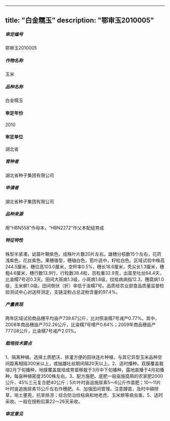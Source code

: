
---
title: "白金糯玉"
description: "鄂审玉2010005"
---
##### 审定编号 
鄂审玉2010005

##### 作物名称
玉米

##### 品种名称
白金糯玉

#### 审定年份
2010	

#### 审定单位
湖北省

##### 育种者
湖北省种子集团有限公司

##### 申请者
湖北省种子集团有限公司

##### 品种来源
用“HBN558”作母本，“HBN2272”作父本配组育成

##### 特征特性
株型半紧凑。幼苗叶鞘紫色，成株叶片数20片左右。雄穗分枝数15个左右，花药浅紫色，花丝紫色。果穗锥型，穗轴白色，苞叶适中，籽粒白色。区域试验中株高244.5厘米，穗位高103.0厘米，空秆率0.5%，穗长18.6厘米，秃尖长1.3厘米，穗粗4.6厘米，穗行数13.9行，行粒数38.4粒，百粒重32.9克，出苗至吐丝64.4天，比渝糯7号迟0.3天。田间大斑病1.3级，小斑病1.8级，纹枯病病指12.3，穗腐病1.0级，玉米螟1.0级。田间倒伏（折）率低于渝糯7号。品质经农业部食品质量监督检验测试中心对送样测定，支链淀粉占总淀粉含量的97.4%。

##### 产量表现
两年区域试验商品穗平均亩产739.67公斤，比对照渝糯7号减产0.77%。其中，2008年商品穗亩产702.26公斤，比渝糯7号增产0.64%；2009年商品穗亩产777.08公斤，比渝糯7号减产2.01%。

##### 栽培技术要点
1、隔离种植。选择土质肥沃、排灌方便的田块连片种植，与其它异型玉米品种空间距离相隔300米以上，或抽雄吐丝期间隔20天以上。2、适时播种。双膜覆盖栽培2月下旬播种，地膜覆盖栽培或育苗移栽于3月中下旬播种，露地直播于4月初播种。每亩种植密度3500株左右。3、配方施肥。底肥一般亩施腐熟的农家肥2000公斤、45%三元复合肥40公斤；5片叶时亩追施尿素5～6公斤作苗肥；10～11片叶时亩追施尿素15公斤左右作穗肥。4、加强田间管理。注意蹲苗，及时中耕除草，培土壅蔸，抗旱排涝；综合防治纹枯病和地老虎、玉米螟等病虫害。5、适时采收。一般在授粉后第22～26天采收。

##### 审定意见



